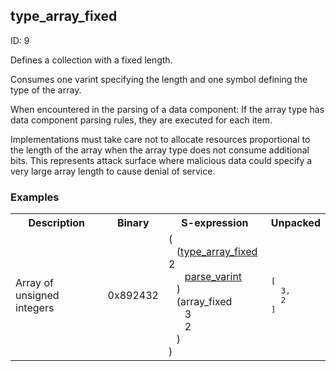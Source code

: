 ## type_array_fixed

ID: 9

Defines a collection with a fixed length.

Consumes one varint specifying the length and one symbol defining the type of the array.

When encountered in the parsing of a data component: If the array type has data component parsing rules, they are executed for each item.

Implementations must take care not to allocate resources proportional to the length of the array when the array type does not consume additional bits. This represents attack surface where malicious data could specify a very large array length to cause denial of service.

### Examples

<table><tr><th>Description</th><th>Binary</th><th>S-expression</th><th>Unpacked</th></tr><tr><td>Array of unsigned integers</td><td>0x892432</td><td>(<br>&nbsp;&nbsp;&nbsp;(<a href="./type_array_fixed.md">type_array_fixed</a> 2 <br>&nbsp;&nbsp;&nbsp;&nbsp;&nbsp;&nbsp;<a href="./parse_varint.md">parse_varint</a><br>&nbsp;&nbsp;&nbsp;) <br>&nbsp;&nbsp;&nbsp;(array_fixed <br>&nbsp;&nbsp;&nbsp;&nbsp;&nbsp;&nbsp;3 <br>&nbsp;&nbsp;&nbsp;&nbsp;&nbsp;&nbsp;2<br>&nbsp;&nbsp;&nbsp;)<br>)</td><td><pre>[
  3,
  2
]</pre></td></table>